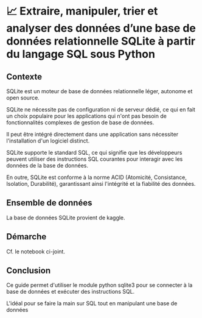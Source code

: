 # 📈 Extraire, manipuler, trier et analyser des données d’une base de données relationnelle SQLite à partir du langage SQL sous Python



## Contexte

SQLite est un moteur de base de données relationnelle léger, autonome et open source.

SQLite ne nécessite pas de configuration ni de serveur dédié, ce qui en fait un choix populaire pour les applications qui n'ont pas besoin de fonctionnalités complexes de gestion de base de données.

Il peut être intégré directement dans une application sans nécessiter l'installation d'un logiciel distinct.

SQLite supporte le standard SQL, ce qui signifie que les développeurs peuvent utiliser des instructions SQL courantes pour interagir avec les données de la base de données.

En outre, SQLite est conforme à la norme ACID (Atomicité, Consistance, Isolation, Durabilité), garantissant ainsi l'intégrité et la fiabilité des données.




## Ensemble de données

La base de données SQLite provient de kaggle.



## Démarche

Cf. le notebook ci-joint.





## Conclusion

Ce guide permet d'utiliser le module python sqlite3 pour se connecter à la base de données et exécuter des instructions SQL.

L'idéal pour se faire la main sur SQL tout en manipulant une base de données




